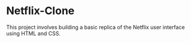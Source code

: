 # Netflix-Clone
This project involves building a basic replica of the Netflix user interface using HTML and CSS.
